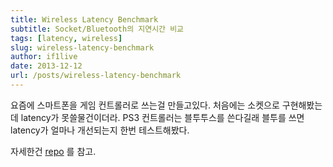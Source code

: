 ```yaml
---
title: Wireless Latency Benchmark
subtitle: Socket/Bluetooth의 지연시간 비교
tags: [latency, wireless]
slug: wireless-latency-benchmark
author: if1live
date: 2013-12-12
url: /posts/wireless-latency-benchmark
---
```


요즘에 스마트폰을 게임 컨트롤러로 쓰는걸 만들고있다.
처음에는 소켓으로 구현해봤는데 latency가 못쓸물건이더라.
PS3 컨트롤러는 블투투스를 쓴다길래 블투를 쓰면 latency가 얼마나 개선되는지 한번 테스트해봤다.

자세한건 [repo](https://github.com/if1live/wireless-latency-benchmark) 를 참고.

<!--adsense-->
